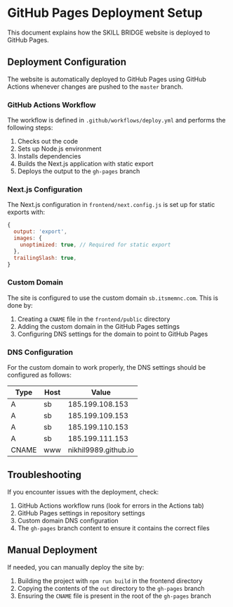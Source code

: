 # GitHub Pages Deployment Setup

This document explains how the SKILL BRIDGE website is deployed to GitHub Pages.

## Deployment Configuration

The website is automatically deployed to GitHub Pages using GitHub Actions whenever changes are pushed to the `master` branch.

### GitHub Actions Workflow

The workflow is defined in `.github/workflows/deploy.yml` and performs the following steps:

1. Checks out the code
2. Sets up Node.js environment
3. Installs dependencies
4. Builds the Next.js application with static export
5. Deploys the output to the `gh-pages` branch

### Next.js Configuration

The Next.js configuration in `frontend/next.config.js` is set up for static exports with:

```javascript
{
  output: 'export',
  images: {
    unoptimized: true, // Required for static export
  },
  trailingSlash: true,
}
```

### Custom Domain

The site is configured to use the custom domain `sb.itsmemnc.com`. This is done by:

1. Creating a `CNAME` file in the `frontend/public` directory
2. Adding the custom domain in the GitHub Pages settings
3. Configuring DNS settings for the domain to point to GitHub Pages

### DNS Configuration

For the custom domain to work properly, the DNS settings should be configured as follows:

| Type  | Host | Value                    |
|-------|------|--------------------------|
| A     | sb   | 185.199.108.153          |
| A     | sb   | 185.199.109.153          |
| A     | sb   | 185.199.110.153          |
| A     | sb   | 185.199.111.153          |
| CNAME | www  | nikhil9989.github.io     |

## Troubleshooting

If you encounter issues with the deployment, check:

1. GitHub Actions workflow runs (look for errors in the Actions tab)
2. GitHub Pages settings in repository settings
3. Custom domain DNS configuration
4. The `gh-pages` branch content to ensure it contains the correct files

## Manual Deployment

If needed, you can manually deploy the site by:

1. Building the project with `npm run build` in the frontend directory
2. Copying the contents of the `out` directory to the `gh-pages` branch
3. Ensuring the `CNAME` file is present in the root of the `gh-pages` branch
